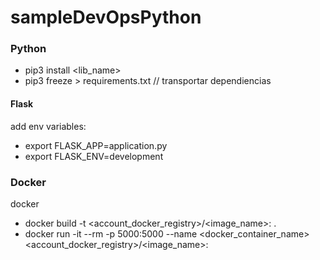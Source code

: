 # sampleDevOpsPython

### Python


- pip3 install <lib_name>
- pip3 freeze > requirements.txt // transportar dependiencias

#### Flask

add env variables: 
- export FLASK_APP=application.py 
- export FLASK_ENV=development


### Docker
docker

- docker build -t <account_docker_registry>/<image_name>:<version> .
- docker run -it --rm -p 5000:5000 --name <docker_container_name> <account_docker_registry>/<image_name>:<version>
    
